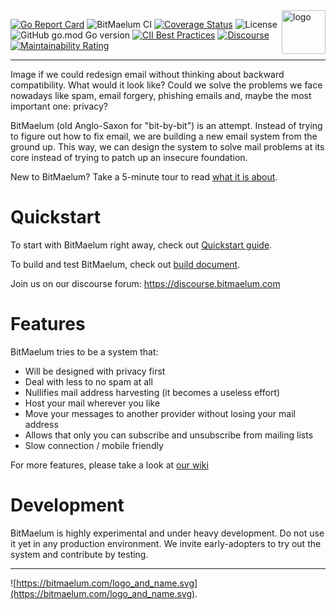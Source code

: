 <img alt="logo" align=right height=70 src="https://bitmaelum.com/logo_and_name.svg">

[![Go Report Card](https://goreportcard.com/badge/github.com/bitmaelum/bitmaelum-suite)](https://goreportcard.com/report/github.com/bitmaelum/bitmaelum-suite)
![BitMaelum CI](https://github.com/bitmaelum/bitmaelum-suite/workflows/BitMaelum%20CI/badge.svg?branch=develop)
[![Coverage Status](https://coveralls.io/repos/github/bitmaelum/bitmaelum-suite/badge.svg?branch=develop)](https://coveralls.io/github/bitmaelum/bitmaelum-suite?branch=develop)
![License](https://img.shields.io/github/license/bitmaelum/bitmaelum-suite)
![GitHub go.mod Go version](https://img.shields.io/github/go-mod/go-version/bitmaelum/bitmaelum-suite) [![CII Best Practices](https://bestpractices.coreinfrastructure.org/projects/4122/badge)](https://bestpractices.coreinfrastructure.org/projects/4122)
[![Discourse](https://camo.githubusercontent.com/5efc418def2498d1d09afb46d8b3b53aaca3a04700f10ec3ab7de0e2041fbfa5/68747470733a2f2f696d672e736869656c64732e696f2f62616467652f646973636f757273652d4a6f696e2d677265656e3f7374796c653d666c6174266c696e6b3d68747470733a2f2f646973636f757273652e6269746d61656c756d2e6f7267)](https://discourse.bitmaelum.com)
[![Maintainability Rating](https://sonarcloud.io/api/project_badges/measure?project=bitmaelum_bitmaelum-suite&metric=sqale_rating)](https://sonarcloud.io/dashboard?id=bitmaelum_bitmaelum-suite)
         
<hr>

Image if we could redesign email without thinking about backward compatibility. What would it look like? Could we solve the problems we face nowadays like spam, email forgery, phishing emails and, maybe the most important one: privacy?

BitMaelum (old Anglo-Saxon for "bit-by-bit") is an attempt. Instead of trying to figure out how to fix email, we are building a new email system from the ground up. This way, we can design the system to solve mail problems at its core instead of trying to patch up an insecure foundation.

New to BitMaelum? Take a 5-minute tour to read [what it is about](https://github.com/bitmaelum/bitmaelum-suite/wiki/BItMaelum-in-5-minutes-or-less).

# Quickstart

To start with BitMaelum right away, check out [Quickstart guide](https://github.com/bitmaelum/bitmaelum-suite/wiki/Quickstart).

To build and test BitMaelum, check out [build document](docs/build.md).

Join us on our discourse forum: https://discourse.bitmaelum.com


# Features

BitMaelum tries to be a system that:

  - Will be designed with privacy first
  - Deal with less to no spam at all
  - Nullifies mail address harvesting (it becomes a useless effort)
  - Host your mail wherever you like
  - Move your messages to another provider without losing your mail address
  - Allows that only you can subscribe and unsubscribe from mailing lists
  - Slow connection / mobile friendly
 

For more features, please take a look at [our wiki](https://github.com/bitmaelum/bitmaelum-suite/wiki/Feature-list)

# Development

BitMaelum is highly experimental and under heavy development. Do not use it yet in any production environment. We invite early-adopters to try out the system and contribute by testing.


<hr>

![https://bitmaelum.com/logo_and_name.svg](https://bitmaelum.com/logo_and_name.svg).
